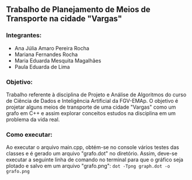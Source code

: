 ## Trabalho de Planejamento de Meios de Transporte na cidade "Vargas"

### Integrantes:
- Ana Júlia Amaro Pereira Rocha
- Mariana Fernandes Rocha
- Maria Eduarda Mesquita Magalhães
- Paula Eduarda de Lima

### Objetivo:
Trabalho referente à disciplina de Projeto e Análise de Algoritmos do curso de Ciência de Dados e Inteligência Artificial da FGV-EMAp.
O objetivo é projetar alguns meios de transporte de uma cidade "Vargas" como um grafo em C++ e assim explorar conceitos estudos na disciplina em um problema da vida real.

### Como executar:
Ao executar o arquivo main.cpp, obtém-se no console vários testes das classes e é gerado um arquivo "grafo.dot" no diretório.
Assim, deve-se executar a seguinte linha de comando no terminal para que o gráfico seja plotado e salvo em um arquivo "grafo.png":
`dot -Tpng graph.dot -o grafo.png`
